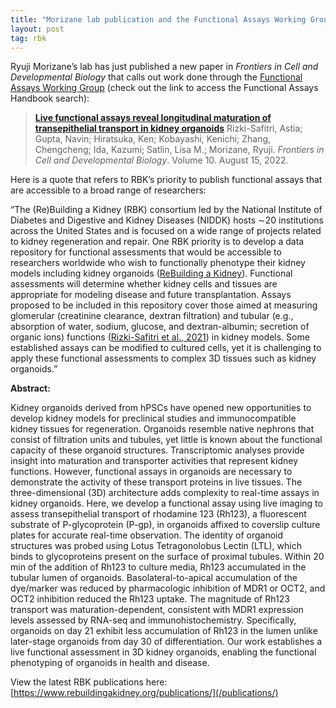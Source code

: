 ```yaml
---
title: "Morizane lab publication and the Functional Assays Working Group"
layout: post
tag: rbk
---
```


Ryuji Morizane’s lab has just published a new paper in *Frontiers in Cell and Developmental Biology* that calls out work done through the [Functional Assays Working Group](/resources/functional-assays/) (check out the link to access the Functional Assays Handbook search):

>**[Live functional assays reveal longitudinal maturation of transepithelial transport in kidney organoids](https://doi.org/10.3389/fcell.2022.978888)**
Rizki-Safitri, Astia; Gupta, Navin; Hiratsuka, Ken; Kobayashi, Kenichi; Zhang, Chengcheng; Ida, Kazumi; Satlin, Lisa M.; Morizane, Ryuji. *Frontiers in Cell and Developmental Biology*. Volume 10. August 15, 2022.

Here is a quote that refers to RBK’s priority to publish functional assays that are accessible to a broad range of researchers:

“The (Re)Building a Kidney (RBK) consortium led by the National Institute of Diabetes and Digestive and Kidney Diseases (NIDDK) hosts ∼20 institutions across the United States and is focused on a wide range of projects related to kidney regeneration and repair. One RBK priority is to develop a data repository for functional assessments that would be accessible to researchers worldwide who wish to functionally phenotype their kidney models including kidney organoids ([ReBuilding a Kidney](https://www.frontiersin.org/articles/10.3389/fcell.2022.978888/full?&utm_source=Email_to_authors_&utm_medium=Email&utm_content=T1_11.5e1_author&utm_campaign=Email_publication&field=&journalName=Frontiers_in_Cell_and_Developmental_Biology&id=978888#B32)). Functional assessments will determine whether kidney cells and tissues are appropriate for modeling disease and future transplantation. Assays proposed to be included in this repository cover those aimed at measuring glomerular (creatinine clearance, dextran filtration) and tubular (e.g., absorption of water, sodium, glucose, and dextran-albumin; secretion of organic ions) functions ([Rizki-Safitri et al., 2021](https://www.frontiersin.org/articles/10.3389/fcell.2022.978888/full?&utm_source=Email_to_authors_&utm_medium=Email&utm_content=T1_11.5e1_author&utm_campaign=Email_publication&field=&journalName=Frontiers_in_Cell_and_Developmental_Biology&id=978888#B24)) in kidney models. Some established assays can be modified to cultured cells, yet it is challenging to apply these functional assessments to complex 3D tissues such as kidney organoids.”


**Abstract:**

Kidney organoids derived from hPSCs have opened new opportunities to develop kidney models for preclinical studies and immunocompatible kidney tissues for regeneration. Organoids resemble native nephrons that consist of filtration units and tubules, yet little is known about the functional capacity of these organoid structures. Transcriptomic analyses provide insight into maturation and transporter activities that represent kidney functions. However, functional assays in organoids are necessary to demonstrate the activity of these transport proteins in live tissues. The three-dimensional (3D) architecture adds complexity to real-time assays in kidney organoids. Here, we develop a functional assay using live imaging to assess transepithelial transport of rhodamine 123 (Rh123), a fluorescent substrate of P-glycoprotein (P-gp), in organoids affixed to coverslip culture plates for accurate real-time observation. The identity of organoid structures was probed using Lotus Tetragonolobus Lectin (LTL), which binds to glycoproteins present on the surface of proximal tubules. Within 20 min of the addition of Rh123 to culture media, Rh123 accumulated in the tubular lumen of organoids. Basolateral-to-apical accumulation of the dye/marker was reduced by pharmacologic inhibition of MDR1 or OCT2, and OCT2 inhibition reduced the Rh123 uptake. The magnitude of Rh123 transport was maturation-dependent, consistent with MDR1 expression levels assessed by RNA-seq and immunohistochemistry. Specifically, organoids on day 21 exhibit less accumulation of Rh123 in the lumen unlike later-stage organoids from day 30 of differentiation. Our work establishes a live functional assessment in 3D kidney organoids, enabling the functional phenotyping of organoids in health and disease.

View the latest RBK publications here: [https://www.rebuildingakidney.org/publications/](/publications/)
